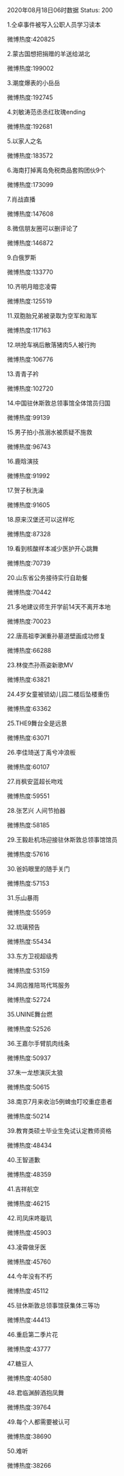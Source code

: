 2020年08月18日06时数据
Status: 200

1.仝卓事件被写入公职人员学习读本

微博热度:420825

2.蒙古国想把捐赠的羊送给湖北

微博热度:199002

3.潮度爆表的小岳岳

微博热度:192745

4.刘敏涛范丞丞红玫瑰ending

微博热度:192681

5.以家人之名

微博热度:183572

6.海南打掉离岛免税商品套购团伙9个

微博热度:173099

7.肖战直播

微博热度:147608

8.微信朋友圈可以删评论了

微博热度:146872

9.白俄罗斯

微博热度:133770

10.齐明月暗恋凌霄

微博热度:125519

11.双胞胎兄弟被录取为空军和海军

微博热度:117163

12.哄抢车祸后散落猪肉5人被行拘

微博热度:106776

13.青青子衿

微博热度:102720

14.中国驻休斯敦总领事馆全体馆员归国

微博热度:99139

15.男子拍小孩溺水被质疑不施救

微博热度:96743

16.鹿晗演技

微博热度:91992

17.贺子秋洗澡

微博热度:91605

18.原来汉堡还可以这样吃

微博热度:87328

19.看到核酸样本减少医护开心跳舞

微博热度:70739

20.山东省公务接待实行自助餐

微博热度:70442

21.多地建议师生开学前14天不离开本地

微博热度:70023

22.唐高祖李渊重孙墓道壁画成功修复

微博热度:66288

23.林俊杰孙燕姿新歌MV

微博热度:63821

24.4岁女童被锁幼儿园二楼后坠楼重伤

微博热度:63362

25.THE9舞台全是远景

微博热度:63071

26.李佳琦送丁禹兮冲浪板

微博热度:60107

27.肖枫安蓝超长吻戏

微博热度:59551

28.张艺兴 人间节拍器

微博热度:58185

29.王毅赴机场迎接驻休斯敦总领事馆馆员

微博热度:57616

30.爸妈眼里的随手关门

微博热度:57153

31.乐山暴雨

微博热度:55959

32.琉璃预告

微博热度:55434

33.东方卫视超级秀

微博热度:53159

34.网店推陪骂代骂服务

微博热度:52724

35.UNINE舞台燃

微博热度:52526

36.王嘉尔手臂肌肉线条

微博热度:50937

37.朱一龙想演灰太狼

微博热度:50615

38.南京7月来收治5例蜱虫叮咬重症患者

微博热度:50214

39.教育类硕士毕业生免试认定教师资格

微博热度:48434

40.王智道歉

微博热度:48359

41.吉祥航空

微博热度:46215

42.司凤床咚璇玑

微博热度:45903

43.凌霄做牙医

微博热度:45760

44.今年没有不朽

微博热度:45112

45.驻休斯敦总领事馆获集体三等功

微博热度:44413

46.重启第二季片花

微博热度:43777

47.糖豆人

微博热度:40580

48.君临渊醉酒抱凤舞

微博热度:39764

49.每个人都需要被认可

微博热度:38690

50.难听

微博热度:38266

